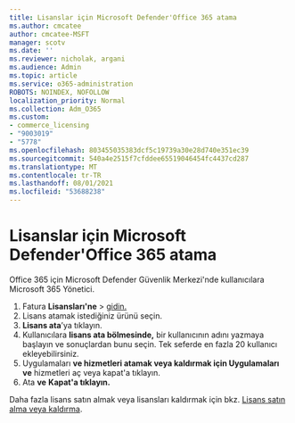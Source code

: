 ```yaml
---
title: Lisanslar için Microsoft Defender'Office 365 atama
ms.author: cmcatee
author: cmcatee-MSFT
manager: scotv
ms.date: ''
ms.reviewer: nicholak, argani
ms.audience: Admin
ms.topic: article
ms.service: o365-administration
ROBOTS: NOINDEX, NOFOLLOW
localization_priority: Normal
ms.collection: Adm_O365
ms.custom:
- commerce_licensing
- "9003019"
- "5778"
ms.openlocfilehash: 803455035383dcf5c19739a30e28d740e351ec39
ms.sourcegitcommit: 540a4e2515f7cfddee65519046454fc4437cd287
ms.translationtype: MT
ms.contentlocale: tr-TR
ms.lasthandoff: 08/01/2021
ms.locfileid: "53688238"
---
```

# <a name="assign-microsoft-defender-for-office-365-licenses"></a>Lisanslar için Microsoft Defender'Office 365 atama

Office 365 için Microsoft Defender Güvenlik Merkezi'nde kullanıcılara Microsoft 365 Yönetici.

1. Fatura **Lisansları'ne**  >  [gidin.](https://go.microsoft.com/fwlink/p/?linkid=842264)
2. Lisans atamak istediğiniz ürünü seçin.
3. **Lisans ata**’ya tıklayın.
4. Kullanıcılara **lisans ata bölmesinde,**  bir kullanıcının adını yazmaya başlayın ve sonuçlardan bunu seçin. Tek seferde en fazla 20 kullanıcı ekleyebilirsiniz.
5. Uygulamaları **ve hizmetleri atamak veya kaldırmak için Uygulamaları ve**  hizmetleri aç veya kapat'a tıklayın.
6. Ata **ve** **Kapat'a tıklayın.**

Daha fazla lisans satın almak veya lisansları kaldırmak için bkz. [Lisans satın alma veya kaldırma](/microsoft-365/commerce/licenses/buy-licenses#buy-or-remove-licenses-for-your-business-subscription).